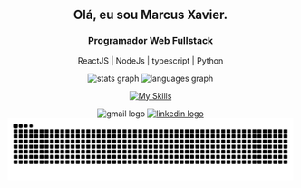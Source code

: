 <div align="center">
  
## Olá, eu sou Marcus Xavier.

### Programador Web Fullstack 

ReactJS | NodeJs | typescript | Python

<div>
  <img src="https://github-readme-stats.vercel.app/api?username=marcusvhx&hide_title=false&hide_rank=false&show_icons=true&include_all_commits=true&count_private=true&disable_animations=false&theme=github_dark_dimmed&locale=en&hide_border=false" height="150" alt="stats graph"  />
  <img src="https://github-readme-stats.vercel.app/api/top-langs?username=marcusvhx&locale=en&hide_title=false&layout=compact&card_width=320&langs_count=5&theme=github_dark_dimmed&hide_border=false" height="150" alt="languages graph"  />
</div>
  
[![My Skills](https://skillicons.dev/icons?i=ts,react,nextjs,tailwind,materialui,nodejs,express,python,mongodb,postgresql,docker)](https://skillicons.dev)

<div>
  <img src="https://img.shields.io/static/v1?message=Gmail&logo=gmail&label=&color=D14836&logoColor=white&labelColor=&style=for-the-badge" height="35" alt="gmail logo"  />
  <a href="https://www.linkedin.com/in/marcus-xavier-023008248/" target="_black">
    <img src="https://img.shields.io/static/v1?message=LinkedIn&logo=linkedin&label=&color=0077B5&logoColor=white&labelColor=&style=for-the-badge" height="35" alt="linkedin logo"  />
  </a>

<img src="https://raw.githubusercontent.com/marcusvhx/marcusvhx/output/snake.svg" alt="Snake animation" />

</div>
